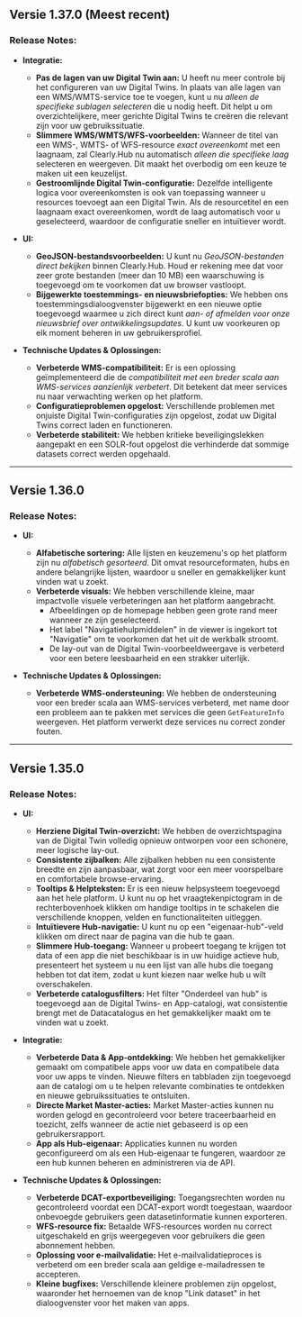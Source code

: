 ## Versie 1.37.0 (Meest recent)

### Release Notes:

- **Integratie:**
    * **Pas de lagen van uw Digital Twin aan:** U heeft nu meer controle bij het configureren van uw Digital Twins. In plaats van alle lagen van een WMS/WMTS-service toe te voegen, kunt u nu *alleen de specifieke sublagen selecteren* die u nodig heeft. Dit helpt u om overzichtelijkere, meer gerichte Digital Twins te creëren die relevant zijn voor uw gebruikssituatie.
    * **Slimmere WMS/WMTS/WFS-voorbeelden:** Wanneer de titel van een WMS-, WMTS- of WFS-resource *exact overeenkomt* met een laagnaam, zal Clearly.Hub nu automatisch *alleen die specifieke laag* selecteren en weergeven. Dit maakt het overbodig om een keuze te maken uit een keuzelijst.
    * **Gestroomlijnde Digital Twin-configuratie:** Dezelfde intelligente logica voor overeenkomsten is ook van toepassing wanneer u resources toevoegt aan een Digital Twin. Als de resourcetitel en een laagnaam exact overeenkomen, wordt de laag automatisch voor u geselecteerd, waardoor de configuratie sneller en intuïtiever wordt.

- **UI:**
    * **GeoJSON-bestandsvoorbeelden:** U kunt nu *GeoJSON-bestanden direct bekijken* binnen Clearly.Hub. Houd er rekening mee dat voor zeer grote bestanden (meer dan 10 MB) een waarschuwing is toegevoegd om te voorkomen dat uw browser vastloopt.
    * **Bijgewerkte toestemmings- en nieuwsbriefopties:** We hebben ons toestemmingsdialoogvenster bijgewerkt en een nieuwe optie toegevoegd waarmee u zich direct kunt *aan- of afmelden voor onze nieuwsbrief over ontwikkelingsupdates*. U kunt uw voorkeuren op elk moment beheren in uw gebruikersprofiel.

- **Technische Updates & Oplossingen:**
    * **Verbeterde WMS-compatibiliteit:** Er is een oplossing geïmplementeerd die de *compatibiliteit met een breder scala aan WMS-services aanzienlijk verbetert*. Dit betekent dat meer services nu naar verwachting werken op het platform.
    * **Configuratieproblemen opgelost:** Verschillende problemen met onjuiste Digital Twin-configuraties zijn opgelost, zodat uw Digital Twins correct laden en functioneren.
    * **Verbeterde stabiliteit:** We hebben kritieke beveiligingslekken aangepakt en een SOLR-fout opgelost die verhinderde dat sommige datasets correct werden opgehaald.

--- 
## Versie 1.36.0

### Release Notes:

- **UI:**
    * **Alfabetische sortering:** Alle lijsten en keuzemenu's op het platform zijn nu *alfabetisch gesorteerd*. Dit omvat resourceformaten, hubs en andere belangrijke lijsten, waardoor u sneller en gemakkelijker kunt vinden wat u zoekt.
    * **Verbeterde visuals:** We hebben verschillende kleine, maar impactvolle visuele verbeteringen aan het platform aangebracht.
        * Afbeeldingen op de homepage hebben geen grote rand meer wanneer ze zijn geselecteerd.
        * Het label "Navigatiehulpmiddelen" in de viewer is ingekort tot "Navigatie" om te voorkomen dat het uit de werkbalk stroomt.
        * De lay-out van de Digital Twin-voorbeeldweergave is verbeterd voor een betere leesbaarheid en een strakker uiterlijk.

- **Technische Updates & Oplossingen:**
    * **Verbeterde WMS-ondersteuning:** We hebben de ondersteuning voor een breder scala aan WMS-services verbeterd, met name door een probleem aan te pakken met services die geen `GetFeatureInfo` weergeven. Het platform verwerkt deze services nu correct zonder fouten.

---
## Versie 1.35.0

### Release Notes:

- **UI:**
    * **Herziene Digital Twin-overzicht:** We hebben de overzichtspagina van de Digital Twin volledig opnieuw ontworpen voor een schonere, meer logische lay-out.
    * **Consistente zijbalken:** Alle zijbalken hebben nu een consistente breedte en zijn aanpasbaar, wat zorgt voor een meer voorspelbare en comfortabele browse-ervaring.
    * **Tooltips & Helpteksten:** Er is een nieuw helpsysteem toegevoegd aan het hele platform. U kunt nu op het vraagtekenpictogram in de rechterbovenhoek klikken om handige tooltips in te schakelen die verschillende knoppen, velden en functionaliteiten uitleggen.
    * **Intuïtievere Hub-navigatie:** U kunt nu op een "eigenaar-hub"-veld klikken om direct naar de pagina van die hub te gaan.
    * **Slimmere Hub-toegang:** Wanneer u probeert toegang te krijgen tot data of een app die niet beschikbaar is in uw huidige actieve hub, presenteert het systeem u nu een lijst van alle hubs die toegang hebben tot dat item, zodat u kunt kiezen naar welke hub u wilt overschakelen.
    * **Verbeterde catalogusfilters:** Het filter "Onderdeel van hub" is toegevoegd aan de Digital Twins- en App-catalogi, wat consistentie brengt met de Datacatalogus en het gemakkelijker maakt om te vinden wat u zoekt.

- **Integratie:**
    * **Verbeterde Data & App-ontdekking:** We hebben het gemakkelijker gemaakt om compatibele apps voor uw data en compatibele data voor uw apps te vinden. Nieuwe filters en tabbladen zijn toegevoegd aan de catalogi om u te helpen relevante combinaties te ontdekken en nieuwe gebruikssituaties te ontsluiten.
    * **Directe Market Master-acties:** Market Master-acties kunnen nu worden gelogd en gecontroleerd voor betere traceerbaarheid en toezicht, zelfs wanneer de actie niet gebaseerd is op een gebruikersrapport.
    * **App als Hub-eigenaar:** Applicaties kunnen nu worden geconfigureerd om als een Hub-eigenaar te fungeren, waardoor ze een hub kunnen beheren en administreren via de API.

- **Technische Updates & Oplossingen:**
    * **Verbeterde DCAT-exportbeveiliging:** Toegangsrechten worden nu gecontroleerd voordat een DCAT-export wordt toegestaan, waardoor onbevoegde gebruikers geen datasetinformatie kunnen exporteren.
    * **WFS-resource fix:** Betaalde WFS-resources worden nu correct uitgeschakeld en grijs weergegeven voor gebruikers die geen abonnement hebben.
    * **Oplossing voor e-mailvalidatie:** Het e-mailvalidatieproces is verbeterd om een breder scala aan geldige e-mailadressen te accepteren.
    * **Kleine bugfixes:** Verschillende kleinere problemen zijn opgelost, waaronder het hernoemen van de knop "Link dataset" in het dialoogvenster voor het maken van apps.